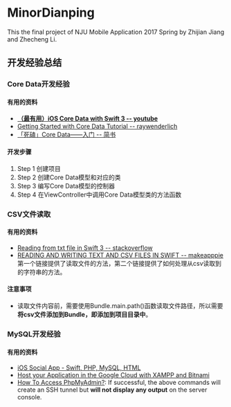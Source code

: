 # MinorDianping
This the final project of NJU Mobile Application 2017 Spring by Zhijian Jiang and Zhecheng Li.  

## 开发经验总结
### Core Data开发经验
#### 有用的资料
* [**（最有用）iOS Core Data with Swift 3 -- youtube**](https://www.youtube.com/watch?v=da6W7wDh0Dw)
* [Getting Started with Core Data Tutorial -- raywenderlich](https://www.raywenderlich.com/145809/getting-started-core-data-tutorial)
* [「死磕」Core Data——入门 -- 简书](http://www.jianshu.com/p/e43edd2a8be2)

#### 开发步骤
1. Step 1 创建项目
2. Step 2 创建Core Data模型和对应的类
3. Step 3 编写Core Data模型的控制器
4. Step 4 在ViewController中调用Core Data模型类的方法函数

### CSV文件读取
#### 有用的资料
* [Reading from txt file in Swift 3 -- stackoverflow](http://stackoverflow.com/questions/40822170/reading-from-txt-file-in-swift-3)
* [READING AND WRITING TEXT AND CSV FILES IN SWIFT -- makeapppie](https://makeapppie.com/2016/05/23/reading-and-writing-text-and-csv-files-in-swift/)   
第一个链接提供了读取文件的方法，第二个链接提供了如何处理从csv读取到的字符串的方法。
#### 注意事项
* 读取文件内容前，需要使用Bundle.main.path()函数读取文件路径，所以需要**将csv文件添加到Bundle，即添加到项目目录中**。

### MySQL开发经验
#### 有用的资料
* [iOS Social App - Swift, PHP, MySQL, HTML](https://www.youtube.com/playlist?list=PLPvpSMth5DlALpnXncMEs9czd3c5odlhr)
* [Host your Application in the Google Cloud with XAMPP and Bitnami](https://www.apachefriends.org/docs/hosting-xampp-on-google.html)
* [How To Access PhpMyAdmin?](https://docs.bitnami.com/google/components/phpmyadmin/?utm_source=bitnami&utm_medium=cloudimage&utm_campaign=google): If successful, the above commands will create an SSH tunnel but **will not display any output** on the server console.
